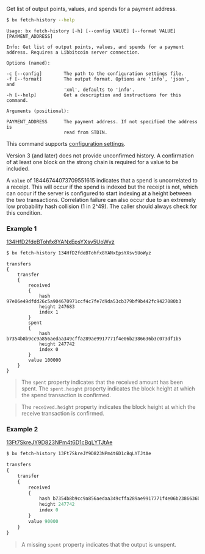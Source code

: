 Get list of output points, values, and spends for a payment address.
```sh
$ bx fetch-history --help
```
```
Usage: bx fetch-history [-h] [--config VALUE] [--format VALUE]           
[PAYMENT_ADDRESS]                                                        

Info: Get list of output points, values, and spends for a payment        
address. Requires a Libbitcoin server connection.                

Options (named):

-c [--config]        The path to the configuration settings file.        
-f [--format]        The output format. Options are 'info', 'json', and  
                     'xml', defaults to 'info'.                          
-h [--help]          Get a description and instructions for this command.

Arguments (positional):

PAYMENT_ADDRESS      The payment address. If not specified the address is
                     read from STDIN.
```
This command supports [configuration settings](Configuration-Settings).

Version 3 (and later) does not provide unconfirmed history. A confirmation of at least one block on the strong chain is required for a value to be included.

A `value` of 18446744073709551615 indicates that a spend is uncorrelated to a receipt. This will occur if the spend is indexed but the receipt is not, which can occur if the server is configured to start indexing at a height between the two transactions. Correlation failure can also occur due to an extremely low probability hash collision (1 in 2^49). The caller should always check for this condition.

### Example 1
[134HfD2fdeBTohfx8YANxEpsYXsv5UoWyz](https://blockchain.info/address/134HfD2fdeBTohfx8YANxEpsYXsv5UoWyz)
```sh
$ bx fetch-history 134HfD2fdeBTohfx8YANxEpsYXsv5UoWyz
```
```
transfers
{
    transfer
    {
        received
        {
            hash 97e06e49dfdd26c5a904670971ccf4c7fe7d9da53cb379bf9b442fc9427080b3
            height 247683
            index 1
        }
        spent
        {
            hash b7354b8b9cc9a856aedaa349cffa289ae9917771f4e06b2386636b3c073df1b5
            height 247742
            index 0
        }
        value 100000
    }
}
```

> The `spent` property indicates that the received amount has been spent. The `spent.height` property indicates the block height at which the spend transaction is confirmed.

> The `received.height` property indicates the block height at which the receive transaction is confirmed.

### Example 2
[13Ft7SkreJY9D823NPm4t6D1cBqLYTJtAe](https://blockchain.info/address/13Ft7SkreJY9D823NPm4t6D1cBqLYTJtAe)
```sh
$ bx fetch-history 13Ft7SkreJY9D823NPm4t6D1cBqLYTJtAe
```
```js
transfers
{
    transfer
    {
        received
        {
            hash b7354b8b9cc9a856aedaa349cffa289ae9917771f4e06b2386636b3c073df1b5
            height 247742
            index 0
        }
        value 90000
    }
}
```

> A missing `spent` property indicates that the output is unspent.